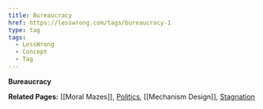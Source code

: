 ```yaml
---
title: Bureaucracy
href: https://lesswrong.com/tags/bureaucracy-1
type: tag
tags:
  - LessWrong
  - Concept
  - Tag
---
```


**Bureaucracy**

**Related Pages:** [[Moral Mazes]], [Politics](https://www.lesswrong.com/tag/politics), [[Mechanism Design]], [Stagnation](https://www.lesswrong.com/tag/stagnation)